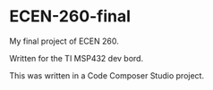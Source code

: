 # ECEN-260-final
My final project of ECEN 260.

Written for the TI MSP432 dev bord.

This was written in a Code Composer Studio project.
